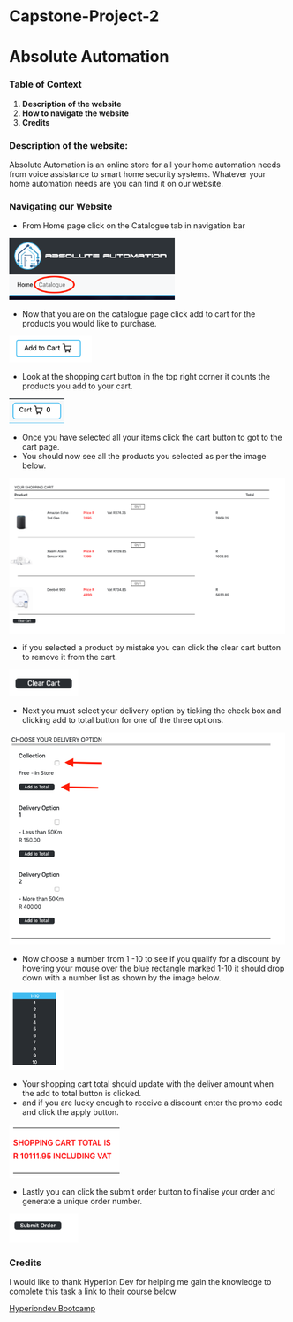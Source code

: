# Capstone-Project-2

# Absolute Automation

### Table of Context
1. **Description of the website**
1. **How to navigate the website** 
1. **Credits**

### **Description of the website:**

Absolute Automation is an online store for all your home automation needs from voice assistance to smart home security systems. 
Whatever your home automation needs are you can find it on our website. 

### **Navigating our Website**
* From Home page click on the Catalogue tab in navigation bar
<img src="HTML & CSS/Images/catalogue.png" width="300">

* Now that you are on the catalogue page click add to cart for the products you would like to purchase.
<img src="HTML & CSS/Images/addtocart.png" width="150">

* Look at the shopping cart button in the top right corner it counts the products you add to your cart.
<img src="HTML & CSS/Images/cart.png" width="100">
  
* Once you have selected all your items click the cart button to got to the cart page.
* You should now see all the products you selected as per the image below.
<img src="HTML & CSS/Images/items.png" width="500">

* if you selected a product by mistake you can click the clear cart button to remove it from the cart.
<img src="HTML & CSS/Images/clear.png" width="125">
   
* Next you must select your delivery option by ticking the check box and clicking add to total button for one of the three options.
<img src="HTML & CSS/Images/delivery.png" width="500">

* Now choose a number from 1 -10 to see if you qualify for a discount by hovering your mouse over the blue rectangle marked 1-10 it should drop down with a number list as shown by the image below.
<img src="HTML & CSS/Images/dropdown.png" width="100">

* Your shopping cart total should update with the deliver amount when the add to total button is clicked. 
* and if you are lucky enough to receive a discount enter the promo code and click the apply button.
<img src="HTML & CSS/Images/total.png" width="200">
   
* Lastly you can click the submit order button to finalise your order and generate a unique order number.
<img src="HTML & CSS/Images/submit.png" width="125">

### **Credits**
I would like to thank Hyperion Dev for helping me gain the knowledge to complete this task a link to their course below
 
 [Hyperiondev Bootcamp](https://www.hyperiondev.com/bootcamps/web_development/)
 
	
	
